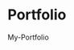 # Portfolio
My-Portfolio
                    
               
                                 
            
             
                
                    
                
              
                 
